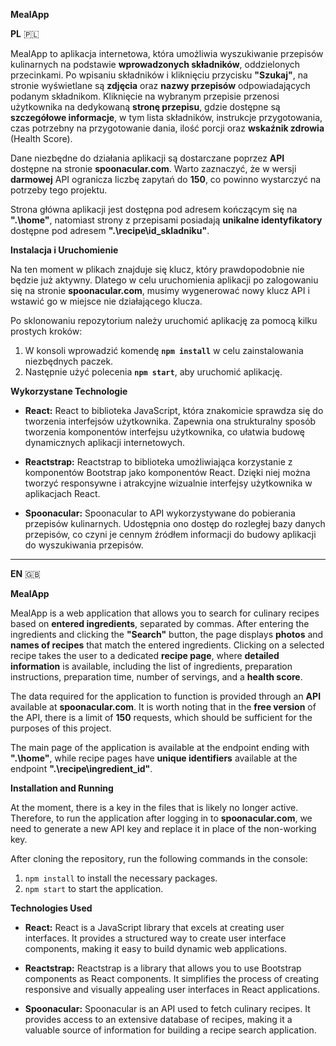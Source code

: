 **MealApp**

**PL** 🇵🇱

MealApp to aplikacja internetowa, która umożliwia wyszukiwanie przepisów kulinarnych na podstawie **wprowadzonych składników**, oddzielonych przecinkami. Po wpisaniu składników i kliknięciu przycisku **"Szukaj"**, na stronie wyświetlane są **zdjęcia** oraz **nazwy przepisów** odpowiadających podanym składnikom. Kliknięcie na wybranym przepisie przenosi użytkownika na dedykowaną **stronę przepisu**, gdzie dostępne są **szczegółowe informacje**, w tym lista składników, instrukcje przygotowania, czas potrzebny na przygotowanie dania, ilość porcji oraz **wskaźnik zdrowia** (Health Score).

Dane niezbędne do działania aplikacji są dostarczane poprzez **API** dostępne na stronie **spoonacular.com**. Warto zaznaczyć, że w wersji **darmowej** API ogranicza liczbę zapytań do **150**, co powinno wystarczyć na potrzeby tego projektu.

Strona główna aplikacji jest dostępna pod adresem kończącym się na **".\home"**, natomiast strony z przepisami posiadają **unikalne identyfikatory** dostępne pod adresem **".\recipe\id_skladniku"**.

**Instalacja i Uruchomienie** <br>

Na ten moment w plikach znajduje się klucz, który prawdopodobnie nie będzie już aktywny. Dlatego w celu uruchomienia aplikacji po zalogowaniu się na stronie **spoonacular.com**, musimy wygenerować nowy klucz API i wstawić go w miejsce nie działającego klucza.

Po sklonowaniu repozytorium należy uruchomić aplikację za pomocą kilku prostych kroków:

1. W konsoli wprowadzić komendę **`npm install`** w celu zainstalowania niezbędnych paczek.
2. Następnie użyć polecenia **`npm start`**, aby uruchomić aplikację.

**Wykorzystane Technologie**

- **React:** React to biblioteka JavaScript, która znakomicie sprawdza się do tworzenia interfejsów użytkownika. Zapewnia ona strukturalny sposób tworzenia komponentów interfejsu użytkownika, co ułatwia budowę dynamicznych aplikacji internetowych.

- **Reactstrap:** Reactstrap to biblioteka umożliwiająca korzystanie z komponentów Bootstrap jako komponentów React. Dzięki niej można tworzyć responsywne i atrakcyjne wizualnie interfejsy użytkownika w aplikacjach React.

- **Spoonacular:** Spoonacular to API wykorzystywane do pobierania przepisów kulinarnych. Udostępnia ono dostęp do rozległej bazy danych przepisów, co czyni je cennym źródłem informacji do budowy aplikacji do wyszukiwania przepisów.

<hr>

**EN** 🇬🇧

**MealApp**

MealApp is a web application that allows you to search for culinary recipes based on **entered ingredients**, separated by commas. After entering the ingredients and clicking the **"Search"** button, the page displays **photos** and **names of recipes** that match the entered ingredients. Clicking on a selected recipe takes the user to a dedicated **recipe page**, where **detailed information** is available, including the list of ingredients, preparation instructions, preparation time, number of servings, and a **health score**.

The data required for the application to function is provided through an **API** available at **spoonacular.com**. It is worth noting that in the **free version** of the API, there is a limit of **150** requests, which should be sufficient for the purposes of this project.

The main page of the application is available at the endpoint ending with **".\home"**, while recipe pages have **unique identifiers** available at the endpoint **".\recipe\ingredient_id"**.

**Installation and Running**

At the moment, there is a key in the files that is likely no longer active. Therefore, to run the application after logging in to **spoonacular.com**, we need to generate a new API key and replace it in place of the non-working key.

After cloning the repository, run the following commands in the console:

1. `npm install` to install the necessary packages.
2. `npm start` to start the application.

**Technologies Used**

- **React:** React is a JavaScript library that excels at creating user interfaces. It provides a structured way to create user interface components, making it easy to build dynamic web applications.

- **Reactstrap:** Reactstrap is a library that allows you to use Bootstrap components as React components. It simplifies the process of creating responsive and visually appealing user interfaces in React applications.

- **Spoonacular:** Spoonacular is an API used to fetch culinary recipes. It provides access to an extensive database of recipes, making it a valuable source of information for building a recipe search application.



  
